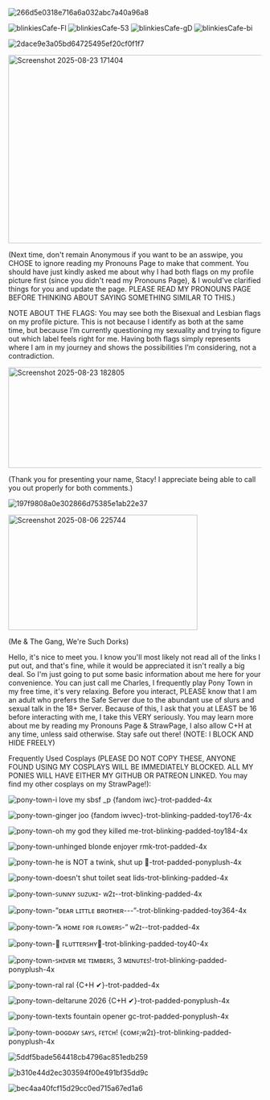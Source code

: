 ![266d5e0318e716a6a032abc7a40a96a8](https://github.com/user-attachments/assets/0bc2df70-4bef-470f-bbc4-2393f0c485ab)

![blinkiesCafe-Fl](https://github.com/user-attachments/assets/b428dcde-6bf6-4bbd-b1a0-1269110f7c81)
![blinkiesCafe-53](https://github.com/user-attachments/assets/411deb7e-dd5e-4790-8e7b-0a1027ed0531)
![blinkiesCafe-gD](https://github.com/user-attachments/assets/35ed2b83-ec72-4c5d-82d3-90eab1c0d6da)
![blinkiesCafe-bi](https://github.com/user-attachments/assets/dd6c1bec-58a3-4802-adc9-5f5d4a17278f)

![2dace9e3a05bd64725495ef20cf0f1f7](https://github.com/user-attachments/assets/764ddc10-0b84-40cd-9fed-d68f177fad67)

<img width="693" height="374" alt="Screenshot 2025-08-23 171404" src="https://github.com/user-attachments/assets/f151d3c0-c094-43a5-9023-62ce21493442" />

(Next time, don't remain Anonymous if you want to be an asswipe, you CHOSE to ignore reading my Pronouns Page to make that comment. You should have just kindly asked me about why I had both flags on my profile picture first (since you didn't read my Pronouns Page), & I would've clarified things for you and update the page. PLEASE READ MY PRONOUNS PAGE BEFORE THINKING ABOUT SAYING SOMETHING SIMILAR TO THIS.)

NOTE ABOUT THE FLAGS:
You may see both the Bisexual and Lesbian flags on my profile picture. This is not because I identify as both at the same time, but because I’m currently questioning my sexuality and trying to figure out which label feels right for me. Having both flags simply represents where I am in my journey and shows the possibilities I’m considering, not a contradiction.

<img width="695" height="200" alt="Screenshot 2025-08-23 182805" src="https://github.com/user-attachments/assets/a098b773-8494-4406-a44e-62330a5bf0b1" />

(Thank you for presenting your name, Stacy! I appreciate being able to call you out properly for both comments.)

![197f9808a0e302866d75385e1ab22e37](https://github.com/user-attachments/assets/7ce7c45d-fc4e-4971-a30f-0b5e96bbba79)

<img width="376" height="229" alt="Screenshot 2025-08-06 225744" src="https://github.com/user-attachments/assets/148967e2-4db2-42e8-9cf8-ba2f8072b4f3" />

(Me & The Gang, We're Such Dorks)


Hello, it's nice to meet you. I know you'll most likely not read all of the links I put out, and that's fine, while it would be appreciated it isn't really a big deal. So I'm just going to put some basic information about me here for your convenience.
You can just call me Charles, I frequently play Pony Town in my free time, it's very relaxing. Before you interact, PLEASE know that I am an adult who prefers the Safe Server due to the abundant use of slurs and sexual talk in the 18+ Server. 
Because of this, I ask that you at LEAST be 16 before interacting with me, I take this VERY seriously. You may learn more about me by reading my Pronouns Page & StrawPage, I also allow C+H at any time, unless said otherwise. Stay safe out there! (NOTE: I BLOCK AND HIDE FREELY)

Frequently Used Cosplays (PLEASE DO NOT COPY THESE, ANYONE FOUND USING MY COSPLAYS WILL BE IMMEDIATELY BLOCKED. ALL MY PONIES WILL HAVE EITHER MY GITHUB OR PATREON LINKED. You may find my other cosplays on my StrawPage!):

![pony-town-i love my sbsf _p {fandom iwc}-trot-padded-4x](https://github.com/user-attachments/assets/4333dda1-034c-4254-bbb9-f37e2616e76e)

![pony-town-ginger joo {fandom iwvec}-trot-blinking-padded-toy176-4x](https://github.com/user-attachments/assets/55212617-f609-4b77-ba81-59a37660354a)

![pony-town-oh my god they killed me-trot-blinking-padded-toy184-4x](https://github.com/user-attachments/assets/8ce0b7e3-8cf6-4534-b094-161fee913f62)

![pony-town-unhinged blonde enjoyer rmk-trot-padded-4x](https://github.com/user-attachments/assets/c91b13e9-40de-46b2-87aa-c51944bbc423)

![pony-town-he is NOT a twink, shut up 🙏-trot-padded-ponyplush-4x](https://github.com/user-attachments/assets/d074fffa-b254-497e-bd73-1720e2d8b20b)

![pony-town-doesn't shut toilet seat lids-trot-blinking-padded-4x](https://github.com/user-attachments/assets/99d3c211-4487-4c8c-b789-6ea977c70a51)

![pony-town-ꜱᴜɴɴʏ ꜱᴜᴢᴜᴋɪ- ᴡ2ɪ--trot-blinking-padded-4x](https://github.com/user-attachments/assets/419af091-b38d-4f38-8760-c3c92b358d23)

![pony-town-”ᴅᴇᴀʀ ʟɪᴛᴛʟᴇ ʙʀᴏᴛʜᴇʀ---”-trot-blinking-padded-toy364-4x](https://github.com/user-attachments/assets/f013abc4-26ee-4fa4-aafd-dae750bb56a5)

![pony-town-”ᴀ ʜᴏᴍᴇ ꜰᴏʀ ꜰʟᴏᴡᴇʀꜱ-” ᴡ2ɪ--trot-padded-4x](https://github.com/user-attachments/assets/00ae71fc-b133-4ab6-8daa-593922f02b05)

![pony-town-🦋 ꜰʟᴜᴛᴛᴇʀꜱʜʏ🦋-trot-blinking-padded-toy40-4x](https://github.com/user-attachments/assets/b8401195-56dc-4008-844e-5a28e3b79b3b)

![pony-town-ꜱʜɪᴠᴇʀ ᴍᴇ ᴛɪᴍʙᴇʀꜱ, 3 ᴍɪɴᴜᴛᴇꜱ!-trot-blinking-padded-ponyplush-4x](https://github.com/user-attachments/assets/609feb7a-1914-463e-81fe-99ff35e93775)

![pony-town-ral ral {C+H ✔}-trot-padded-4x](https://github.com/user-attachments/assets/c02fce34-5a2d-4bbf-b9cd-e660a8146e70)

![pony-town-deltarune 2026 {C+H ✔}-trot-padded-ponyplush-4x](https://github.com/user-attachments/assets/bc5803c3-b1d1-4cab-9404-cd7683410304)

![pony-town-_texts fountain opener gc_-trot-padded-ponyplush-4x](https://github.com/user-attachments/assets/a1f7865e-d071-4b03-9e91-301ceeb389d7)

![pony-town-ᴅᴏɢᴅᴀʏ ꜱᴀʏꜱ, ꜰᴇᴛᴄʜ! {ᴄᴏᴍꜰ;ᴡ2ɪ}-trot-blinking-padded-ponyplush-4x](https://github.com/user-attachments/assets/e5d16259-aba7-490b-b1ed-c4f2fc9e45af)

![5ddf5bade564418cb4796ac851edb259](https://github.com/user-attachments/assets/c8a25669-bf77-4936-9ce2-47ab49b1f42b)

![b310e44d2ec303594f00e491bf35dd9c](https://github.com/user-attachments/assets/fdcf13e4-acb9-4eff-baf0-b9031bae7ce2)

![bec4aa40fcf15d29cc0ed715a67ed1a6](https://github.com/user-attachments/assets/2b2aaca7-3537-43e4-b7e1-fecdd92f69f6)

